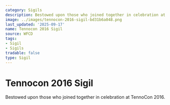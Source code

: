 ```yaml
---
category: Sigils
description: Bestowed upon those who joined together in celebration at TennoCon 2016.
image: ../images/tennocon-2016-sigil-bd31b6a048.png
last_updated: '2025-09-17'
name: Tennocon 2016 Sigil
source: WFCD
tags:
- Sigil
- Sigils
tradable: false
type: Sigil
---
```


# Tennocon 2016 Sigil

Bestowed upon those who joined together in celebration at TennoCon 2016.

